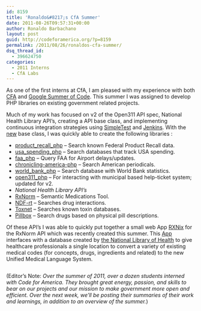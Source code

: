 ```yaml
---
id: 8159
title: 'Ronaldo&#8217;s CfA Summer'
date: 2011-08-26T09:57:31+00:00
author: Ronaldo Barbachano
layout: post
guid: http://codeforamerica.org/?p=8159
permalink: /2011/08/26/ronaldos-cfa-summer/
dsq_thread_id:
  - 396624750
categories:
  - 2011 Interns
  - CfA Labs
---
```

As one of the first interns at CfA, I am pleased with my experience with both [CFA](http://codeforamerica.org "Code For America") and [Google Summer of Code](http://socghop.appspot.com/gsoc/homepage/google/gsoc2011 "GSOC 2011"). This summer I was assigned to develop PHP libraries on existing government related projects.

Much of my work has focused on v2 of the Open311 API spec, National Health Library API&#8217;s, creating a API base class, and implementing continuous integration strategies using [SimpleTest](http://www.simpletest.org/ "Simple Test") and [Jenkins](http://jenkins-ci.org/ "Jenkins"). With the [new](https://github.com/codeforamerica/PHP-API-Template "PHP Base Class") base class, I was quickly able to create the following libraries :

  * [product\_recall\_php](https://github.com/codeforamerica/product_recall_php "PHP Product Recall API Library") &#8211; Search known Federal Product Recall data.
  * [usa\_spending\_php](https://github.com/codeforamerica/usa_spending_php "USA Spending") &#8211; Search databases that track USA spending.
  * [faa_php](https://github.com/codeforamerica/faa_php "Faa") &#8211; Query FAA for Airport delays/updates.
  * [chronicling-america-php](https://github.com/codeforamerica/chronicling-america-php "Chronicling America") &#8211; Search American periodicals.
  * [world\_bank\_php](https://github.com/codeforamerica/world_bank_php "World Bank") &#8211; Search database with World Bank statistics.
  * [open311_php](https://github.com/codeforamerica/open311_php "Open311") &#8211; For interacting with municipal based help-ticket system; updated for v2.
  * _National Health Library API&#8217;s_
  *  [RxNorm](https://github.com/codeforamerica/rxNorm_php "RxNorm") &#8211; Semantic Medications Tool.
  *  [NDF-rt](https://github.com/codeforamerica/ndfRT_php "NDF-RT") &#8211; Searches drug interactions.
  * [Toxnet](https://github.com/codeforamerica/toxnet_php "Toxnet") &#8211; Searches known toxin databases.
  * [Pillbox](https://github.com/codeforamerica/pillbox_php "Pillbox") &#8211; Search drugs based on physical pill descriptions.

Of these API&#8217;s I was able to quickly put together a small web App [RXNix](http://rxnix.com) for the RxNorm API which was recently created this summer. This [App](https://github.com/codeforamerica/rxNormRef_php "rxNormRef_php") interfaces with a database created by [the National Library of Health](http://www.nlm.nih.gov/ "National Library of Health") to give healthcare professionals a single location to convert a variety of existing medical codes (for concepts, drugs, ingredients and related) to the new Unified Medical Language System.

[<img class="aligncenter size-full wp-image-8160" title="rxnix_ss" src="http://codeforamerica.org/wp-content/uploads/2011/08/rxnix_ss.jpg" alt="" />](http://codeforamerica.org/wp-content/uploads/2011/08/rxnix_ss.jpg)

(Editor&#8217;s Note: _Over the summer of 2011, over a dozen students interned with Code for America. They brought great energy, passion, and skills to bear on our projects and our mission to make government more open and efficient. Over the next week, we&#8217;ll be posting their summaries of their work and learnings, in addition to an overview of the summer._)